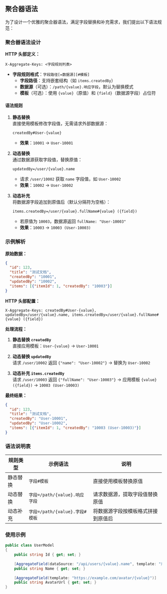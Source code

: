 ## 聚合器语法

为了设计一个优雅的聚合器语法，满足字段替换和补充需求，我们提出以下语法规范：

### 聚合器语法设计
**HTTP 头部定义：**
```plaintext
X-Aggregate-Keys: <字段规则列表>
```
- **字段规则格式**：`字段路径[=数据源][#模板]`
  - **字段路径**：支持嵌套结构（如 `items.createdBy`）
  - **数据源**（可选）：`/path/{value}.响应字段`，默认为替换模式
  - **模板**（可选）：使用 `{value}`（原值）和 `{field}`（数据源字段）占位符

#### 语法规则
1. **静态替换**  
   直接使用模板修改字段值，无需请求外部数据源：
   ```plaintext
   createdBy#User-{value}
   ```
   - **效果**：`10001` → `User-10001`

2. **动态替换**  
   通过数据源获取字段值，替换原值：
   ```plaintext
   updatedBy=/user/{value}.name
   ```
   - 请求 `/user/10002` 获取 `name` 字段值，如 `User-10002`
   - **效果**：`10002` → `User-10002`

3. **动态补充**  
   将数据源字段追加到原值后（默认分隔符为空格）：
   ```plaintext
   items.createdBy=/user/{value}.fullName#{value} ({field})
   ```
   - 若原值为 `10003`，数据源返回 `fullName: "User-10003"`
   - **效果**：`10003` → `10003 (User-10003)`

### 示例解析
**原始数据：**
```json
{
  "id": 123,
  "title": "测试文档",
  "createdBy": "10001",
  "updatedBy": "10002",
  "items": [{"itemId": 1, "createdBy": "10003"}]
}
```

**HTTP 头部配置：**
```plaintext
X-Aggregate-Keys: createdBy#User-{value}, updatedBy=/user/{value}.name, items.createdBy=/user/{value}.fullName#{value} ({field})
```

**处理流程：**
1. **静态替换 `createdBy`**  
   直接应用模板：`User-{value}` → `User-10001`

2. **动态替换 `updatedBy`**  
   请求 `/user/10002` 返回 `{"name": "User-10002"}` → 替换为 `User-10002`

3. **动态补充 `items.createdBy`**  
   请求 `/user/10003` 返回 `{"fullName": "User-10003"}` → 应用模板 `{value} ({field})` → `10003 (User-10003)`

**最终结果：**
```json
{
  "id": 123,
  "title": "测试文档",
  "createdBy": "User-10001",
  "updatedBy": "User-10002",
  "items": [{"itemId": 1, "createdBy": "10003 (User-10003)"}]
}
```

### 语法说明表
| 规则类型 | 示例语法                       | 说明                               |
| -------- | ------------------------------ | ---------------------------------- |
| 静态替换 | `字段#模板`                    | 直接使用模板替换原值               |
| 动态替换 | `字段=/path/{value}.响应字段`  | 请求数据源，提取字段值替换原值     |
| 动态补充 | `字段=/path/{value}.字段#模板` | 将数据源字段按模板格式拼接到原值后 |

### 使用示例

```csharp
public class UserModel
{
    public string Id { get; set; }
    
    [AggregateField(dataSource: "/api/users/{value}.name", template: "用户: {field}")]
    public string Name { get; set; }
    
    [AggregateField(template: "https://example.com/avatar/{value}")]
    public string AvatarUrl { get; set; }
}
```

